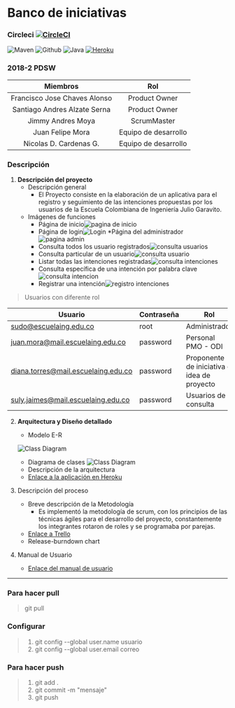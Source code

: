 

# Banco de iniciativas


### Circleci [![CircleCI](https://circleci.com/gh/NicoCardenas/PDSW-2018-1-PROYECTO-LosSinNombre.svg?style=svg)](https://circleci.com/gh/NicoCardenas/PDSW-2018-1-PROYECTO-LosSinNombre) 
![Maven](https://img.shields.io/badge/Maven-3.3.9-blue.svg?style=for-the-badge&logoColor=white) ![Github](https://img.shields.io/badge/Version-1.0-brightgreen.svg?style=for-the-badge&logo=github&logoColor=white) ![Java](https://img.shields.io/badge/Java-1.8.0-blue.svg?style=for-the-badge&logo=java&logoColor=white) [![Heroku](https://img.shields.io/badge/Heroku-App-blue.svg?style=for-the-badge&logo=heroku&logoColor=white)](https://dashboard.heroku.com/apps/bancoiniciativa)

### 2018-2 PDSW

|Miembros| Rol |
|:--:|:--:|
| Francisco Jose Chaves Alonso | Product Owner |
| Santiago Andres Alzate Serna | Product Owner |
| Jimmy Andres Moya | ScrumMaster |
| Juan Felipe Mora | Equipo de desarrollo |
| Nicolas D. Cardenas G.| Equipo de desarrollo |

### Descripción
1. **Descripción del proyecto**
	* Descripción general
		* El Proyecto consiste en la elaboración de un aplicativa para el registro y seguimiento de las intenciones propuestas por los usuarios de la Escuela Colombiana de Ingeniería Julio Garavito. 
	* Imágenes de funciones
		* Página de inicio![pagina de inicio](https://raw.githubusercontent.com/NicoCardenas/PDSW-2018-1-PROYECTO-LosSinNombre/master/image/pagina_saludo.PNG "pagina de inicio")
		* Página de login![Login](https://raw.githubusercontent.com/NicoCardenas/PDSW-2018-1-PROYECTO-LosSinNombre/master/image/login.PNG "Login")
		*Página del administrador![pagina admin](https://raw.githubusercontent.com/NicoCardenas/PDSW-2018-1-PROYECTO-LosSinNombre/master/image/admin.PNG "pagina del administrador")
		* Consulta todos los usuario registrados![consulta usuarios](https://raw.githubusercontent.com/NicoCardenas/PDSW-2018-1-PROYECTO-LosSinNombre/master/image/consultaUser.PNG "pagina de consulta de usuarios")
		* Consulta particular de un usuario![consulta usuario](https://raw.githubusercontent.com/NicoCardenas/PDSW-2018-1-PROYECTO-LosSinNombre/master/image/consultaUserP.PNG "pagina de consulta de usuarios")
		* Listar todas las intenciones registradas![consulta intenciones](https://raw.githubusercontent.com/NicoCardenas/PDSW-2018-1-PROYECTO-LosSinNombre/master/image/listIntencion.PNG "pagina de consulta de intenciones")
		* Consulta específica de una intención por palabra clave![consulta intencion](https://raw.githubusercontent.com/NicoCardenas/PDSW-2018-1-PROYECTO-LosSinNombre/master/image/buscarIntencion.PNG "pagina de consulta de intencion")
		* Registrar una intención![registro intenciones](https://raw.githubusercontent.com/NicoCardenas/PDSW-2018-1-PROYECTO-LosSinNombre/master/image/registrarIntencion.PNG "pagina de registro de intenciones")
> Usuarios con diferente rol

|Usuario| Contraseña | Rol |
|--|--|--|
| sudo@escuelaing.edu.co | root | Administrador |
| juan.mora@mail.escuelaing.edu.co | password | Personal PMO - ODI |
| diana.torres@mail.escuelaing.edu.co | password | Proponente de iniciativa o idea de proyecto |
| suly.jaimes@mail.escuelaing.edu.co | password | Usuarios de consulta |

2.  **Arquitectura y Diseño detallado**
	* Modelo E-R
	
	![Class Diagram](http://www.plantuml.com/plantuml/png/TLB1RXen43t7Ns5n2bL1q8fB54LfaLgXNdf8A_Mq6dOdOE6rL-FPegZglySsEDWHveBtlV5xRsRyw1Y8nruBTr1c089UjXgSa__4pLTe3pkoe-dMLbkIMktstBw04JTVYEpnX3A2zhMMEgGJuZGmRlM8udycwnW9BRyCk7ul_0UrjiVlX6Y4OBj3tYFv15BASvfVRWHIDaFMjaV3xy3VbeEfU6fO3LPEbXCvcyd9OZx_C4aQKgH3IOUx9PUep4kAZM5_LjOaSXOabXVvEyaA3UQ5GQiqgbULdXN5P9qEJyq06hO4JehRjxAF6JwLS_-b0jLwAk52d0Pt6jXvvFVtFtyyFCZH8JMgy_R-MYJ2ylpdNw1s3tIxMap3i8iDbHBfjepWywXrOw3FDJwjLjD8OWzANoCw780u3AC1GYZzOyNW_O-Mkepw7AYOuvlFSMwlAJgIb-nX8zU3Hqoh0pQTSk7VmrjhDOB9zLKQ-PjwpWPRTs6IRRxYkdbhetRHTjbSqLKzLUczILpTkgxl6BXSuhIITRb8OJjWREnpqn92zBsBKEHOiSOhYvtvtoLoziZhcHbsbHTwxVaNGgdVJMMPUT4bJBbOiLSTobPHgr4yekd6Nhy2)
	* Diagrama de clases
	![Class Diagram](http://www.plantuml.com/plantuml/png/j5RRRkCs47rUVmMnJraqpWSi3AE9qqk0NNHHRn-AnI8OKnEP3KsgCoEdGRh_Nb8IBPco4WHj_HBfp6M6PyvG-Pu5IEgTdV6zSHKGx9IsmAoUPc-kGD-Nv6jNhBprfAmfjw8VmStUN1BvXnOL11jyFHL8BS8M13UsnjctGLeM9FJoME4gJ_mxMkiVVY94DvjLmGWbghVen8X1VXjwwPhwZP7IyyhlTi4blTuuYG7UXQ9zZXsuy9Ss2AxDSmMCdm9q5H2r-7i-duUaDP3n7A4J3kg3BusRCFPb6-YeTeN4XeDPOopTD7zz-Okwk5YgJxtjXxyqLatZVRBdtJu-Ne4OJldcysNAVR3rcJg78T2syX6g2aajBYwoX8C-CfyiyT5f6MblT3Uj8QLg7dzD2qOCYDdZ5RZxTUUltgl5mhW_KCjoEKjalp8i6yFhAwwHEKJ7auRVOEGJEMvsbLNFbCZZqlHYXOcOqVYZ0AQhPwU8itjzM1XWsZ8r_x8rHO7kwrnnQccuFhs36YXxDkitCqu-_ERA5A6CSQAwzxlQsbi7EmpmMiYuiZFW3epDGI24Qwo09EvtRZKkrerClky9wspQEo5WT0RoC36LxrJPcyBnZ-wIqG46UK-qKgTypUcVxIzLwg6fMiW2XH-tBxKTeGMo9bF5Qhdf3lKMLeJG6Qz1CF5RYwVZfYkmi27WbOKz1jCb4Jn-C2oBDkao4T7on4Sk7NdBmVYEA8OD2u6Mxg8Utg4z2L6HRLittMDZ-IvOZ9oz2_ZUcwBdCTqmMPQ9VP_Qk2Pg3tQDG7gRSxWLgRgB8PX-xj-wragKo67JNNpeuPLtN5kvjBOnDZH5ZsNdWb6dr1-hHGaBGwXbdHiOhCczOvaVZIiuhv0eIfVOl-Rdr8vMmFpWgNXv9KAdK3UQruqMysDON_fQUdIyAV_dY5b0C0Edrhq0mLj_Twi9GKPR9KRiA9EleYCVu2zVKrsqg0KZVzcQ_VV2En2Pr1SFG0rwQY0XzZEK7E2yjrnsUVvfTUSYdfPyRhXnOsbCVbkVkk09-zcEoyCetht2zrmXKNZxl2N_01kBBmNdxjbIfjccVf-Y38t-5idjRE7K-UHppr-H_woHPU1AUnln1eurZHEaEz1u_Bz5ggjRjS24NDHYSUeVq6MQCpShTV0_wxuYFSNZb1CP9vHfYgZkzlDudktg-MXDpxCTJBfvwHWboad1JyOTCnjRF4LgnF_fnGfk40PYs3hCa1T3b06GG7o0HwM-kZo2DiBdms05mHF1XKiSsxcmEEkG_TbDexj9TG-JvR-75pEFTnzAKGoviqHDGzRZXP_t9zJA-rqJGMAQhDou9ioLBuIG0BY1G69x9fJYQ8PLucQfZ4QneoegwUCWw_hLalO_hMIBf5sE1IXlqQYTro2o2POC7aCGsQq5ynTGlXN5UF8hI12ZeLSWkIAfbTfOxWW3TK2MHGRTchyKLaq_z7sQJXecJViGRBxScWIiK0pTj-MzfEBTnSdiYIAP0gzvhA50UF-_sxbx2ttgGCgrS-jHf_kpmQHUIZjjMFJDlX3wRgXY3ZklRxV7ws6wd6y0)
	* Descripción de la arquitectura
	* [Enlace a la aplicación en Heroku](https://bancoiniciativa.herokuapp.com)
3. Descripción del proceso
	*	Breve descripción de la Metodología
		*	Es implementó la metodología de scrum, con los principios de las técnicas ágiles para el desarrollo del proyecto, constantemente los integrantes rotaron de roles y se programaba por parejas.
	*	[Enlace a Trello](https://trello.com/b/RXskY0mL/2018-2-proypdsw-lossinnombre)
	*	Release-burndown chart
4. Manual de Usuario
	* [Enlace del manual de usuario](https://github.com/NicoCardenas/PDSW-2018-1-PROYECTO-LosSinNombre/blob/master/ManualDeUsuario.pdf)

***

### Para hacer pull
>git pull

### Configurar
> 1. git config --global user.name usuario
> 2. git config --global user.email correo

### Para hacer push
> 1. git add .
> 2. git commit -m "mensaje"
> 3. git push
